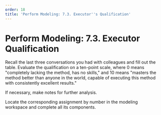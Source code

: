 ```yaml
---
order: 18
title: 'Perform Modeling: 7.3. Executor''s Qualification'
---
```


# Perform Modeling: 7.3. Executor Qualification

Recall the last three conversations you had with colleagues and fill out the table. Evaluate the qualification on a ten-point scale, where 0 means "completely lacking the method, has no skills," and 10 means "masters the method better than anyone in the world, capable of executing this method with consistently excellent results."

If necessary, make notes for further analysis.

Locate the corresponding assignment by number in the modeling workspace and complete all its components.